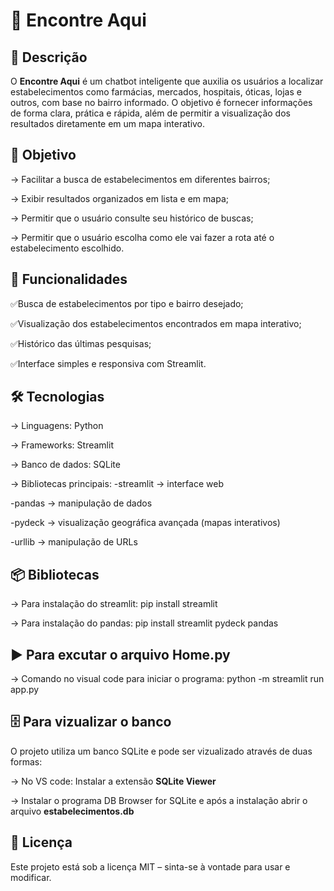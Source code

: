 # 📌 Encontre Aqui


## 📖 Descrição

O **Encontre Aqui** é um chatbot inteligente que auxilia os usuários a localizar estabelecimentos como farmácias, mercados, hospitais, óticas, lojas e outros, com base no bairro informado.
O objetivo é fornecer informações de forma clara, prática e rápida, além de permitir a visualização dos resultados diretamente em um mapa interativo.



## 🎯 Objetivo

-> Facilitar a busca de estabelecimentos em diferentes bairros;

-> Exibir resultados organizados em lista e em mapa;

-> Permitir que o usuário consulte seu histórico de buscas;

-> Permitir que o usuário escolha como ele vai fazer a rota até o estabelecimento escolhido.



## 🚀 Funcionalidades

✅Busca de estabelecimentos por tipo e bairro desejado;

✅Visualização dos estabelecimentos encontrados em mapa interativo;

✅Histórico das últimas pesquisas;

✅Interface simples e responsiva com Streamlit.



## 🛠️ Tecnologias

-> Linguagens: Python

-> Frameworks: Streamlit

-> Banco de dados: SQLite

-> Bibliotecas principais: 
   -streamlit → interface web

   -pandas → manipulação de dados

   -pydeck → visualização geográfica avançada (mapas interativos)

   -urllib → manipulação de URLs



## 📦 Bibliotecas

-> Para instalação do streamlit: pip install streamlit

-> Para instalação do pandas: pip install streamlit pydeck pandas



## ▶️ Para excutar o arquivo Home.py

-> Comando no visual code para iniciar o programa: python -m streamlit run app.py



## 🗄️ Para vizualizar o banco

O projeto utiliza um banco SQLite e pode ser vizualizado através de duas formas:
 
-> No VS code: Instalar a extensão **SQLite Viewer**

-> Instalar o programa DB Browser for SQLite e após a instalação abrir o arquivo **estabelecimentos.db**


## 📜 Licença

Este projeto está sob a licença MIT – sinta-se à vontade para usar e modificar.










